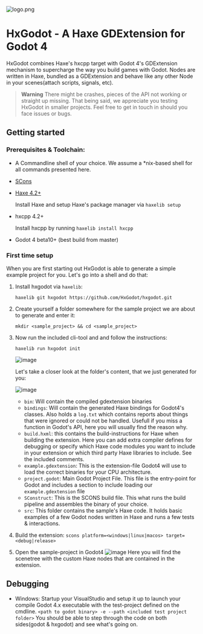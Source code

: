 ![logo.png](https://hxgodot.github.io/logo2.png)
# HxGodot - A Haxe GDExtension for Godot 4

HxGodot combines Haxe's hxcpp target with Godot 4's GDExtension mechanism to supercharge the way you build games with Godot. Nodes are written in Haxe, bundled as a GDExtension and behave like any other Node in your scenes(attach scripts, signals, etc).

> **Warning** There might be crashes, pieces of the API not working or straight up missing. That being said, we appreciate you testing HxGodot in smaller projects. Feel free to get in touch in should you face issues or bugs.


## Getting started
### Prerequisites & Toolchain: 
- A Commandline shell of your choice. We assume a *nix-based shell for all commands presented here.
- [SCons](https://scons.org/)
- [Haxe 4.2+](https://haxe.org/download/)
  
  Install Haxe and setup Haxe's package manager via `haxelib setup` 
- hxcpp 4.2+
  
  Install hxcpp by running `haxelib install hxcpp`
- Godot 4 beta10+ (best build from master)

### First time setup

When you are first starting out HxGodot is able to generate a simple example project for you. Let's go into a shell and do that:

1. Install hxgodot via `haxelib`: 
   
   ```haxelib git hxgodot https://github.com/HxGodot/hxgodot.git```
2. Create yourself a folder somewhere for the sample project we are about to generate and enter it: 

   `mkdir <sample_project> && cd <sample_project>`
3. Now run the included cli-tool and and follow the instructions: 

   `haxelib run hxgodot init`

   ![image](https://user-images.githubusercontent.com/5015415/212423704-a1a145c6-56e3-43fe-afce-36860a453e1f.png)

   Let's take a closer look at the folder's content, that we just generated for you:
   
   ![image](https://user-images.githubusercontent.com/5015415/212425501-696bff72-4f84-4792-bc49-901849bef3c8.png)
   
   - `bin`: Will contain the compiled gdextension binaries
   - `bindings`: Will contain the generated Haxe bindings for Godot4's classes. Also holds a `log.txt` which contains reports about things that were ignored or could not be handled. Usefull if you miss a function in Godot's API, here you will usually find the reason why.
   - `build.hxml`: this contains the build-instructions for Haxe when building the extension. Here you can add extra compiler defines for debugging or specify which Haxe code modules you want to include in your extension or which third party Haxe libraries to include. See the included comments.
   - `example.gdextension`: This is the extension-file Godot4 will use to load the correct binaries for your CPU architecture.
   - `project.godot`: Main Godot Project File. This file is the entry-point for Godot and includes a section to include loading our `example.gdextension` file
   - `SConstruct`: This is the SCONS build file. This what runs the build pipeline and assembles the binary of your choice.
   - `src`: This folder contains the sample's Haxe code. It holds basic examples of a few Godot nodes written in Haxe and runs a few tests & interactions.
   
 4. Build the extension:
    `scons platform=<windows|linux|macos> target=<debug|release>`
    
 5. Open the sample-project in Godot4
    ![image](https://user-images.githubusercontent.com/5015415/212428088-965ae83c-e1dc-4a98-b82d-4c42e4866f87.png)
    Here you will find the scenetree with the custom Haxe nodes that are contained in the extension.
 
 



## Debugging
- Windows: Startup your VisualStudio and setup it up to launch your compile Godot 4.x executable with the test-project defined on the cmdline. 
`<path to godot binary> -e --path <included test project folder>`
You should be able to step through the code on both sides(godot & hxgodot) and see what's going on.

